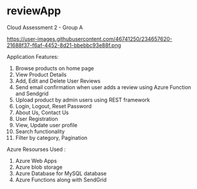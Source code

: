 # reviewApp
Cloud Assessment 2 - Group A

https://user-images.githubusercontent.com/46741250/234657620-21688f37-f6af-4452-8d21-bbebbc93e88f.png

  Application Features:
  1. Browse products on home page
  2. View Product Details
  3. Add, Edit and Delete User Reviews
  4. Send email confirmation when user adds a review using Azure Function and Sendgrid
  5. Upload product by admin users using REST framework
  6. Login, Logout, Reset Password 
  7. About Us, Contact Us
  8. User Registration
  9. View, Update user profile
  10. Search functionality
  11. Filter by category, Pagination

  Azure Resourses Used : 
  1. Azure Web Apps
  2. Azure blob storage
  3. Azure Database for MySQL database 
  4. Azure Functions along with SendGrid 